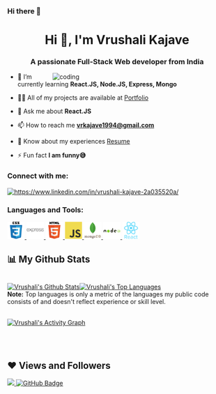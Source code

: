 ### Hi there 👋

<!--
**vrushalikajave/vrushalikajave** is a ✨ _special_ ✨ repository because its `README.md` (this file) appears on your GitHub profile.


-->



<h1 align="center">Hi 👋, I'm Vrushali Kajave</h1>
<h3 align="center">A passionate Full-Stack Web developer from India</h3>

<img align="right" alt="coding" width="400" src="https://gifimage.net/wp-content/uploads/2017/09/binary-gif-2.gif">

- 🌱 I’m currently learning **React.JS, Node.JS, Express, Mongo**

- 👨‍💻 All of my projects are available at [Portfolio](https://vrushalikajave.github.io/)

- 💬 Ask me about **React.JS**

- 📫 How to reach me **vrkajave1994@gmail.com**

- 📄 Know about my experiences [Resume](https://drive.google.com/file/d/130arkhfYGcfT5vMnuyFUTHWNPXh9HM4H/view)

- ⚡ Fun fact **I am funny😅**

<h3 align="left">Connect with me:</h3>
<p align="left">
<a href="https://linkedin.com/in/https://www.linkedin.com/in/vrushali-kajave-2a035520a/" target="blank"><img align="center" src="https://raw.githubusercontent.com/rahuldkjain/github-profile-readme-generator/master/src/images/icons/Social/linked-in-alt.svg" alt="https://www.linkedin.com/in/vrushali-kajave-2a035520a/" height="30" width="40" /></a>
</p>

<h3 align="left">Languages and Tools:</h3>
<p align="left"> <a href="https://www.w3schools.com/css/" target="_blank" rel="noreferrer"> <img src="https://raw.githubusercontent.com/devicons/devicon/master/icons/css3/css3-original-wordmark.svg" alt="css3" width="40" height="40"/> </a> <a href="https://expressjs.com" target="_blank" rel="noreferrer"> <img src="https://raw.githubusercontent.com/devicons/devicon/master/icons/express/express-original-wordmark.svg" alt="express" width="40" height="40"/> </a> <a href="https://www.w3.org/html/" target="_blank" rel="noreferrer"> <img src="https://raw.githubusercontent.com/devicons/devicon/master/icons/html5/html5-original-wordmark.svg" alt="html5" width="40" height="40"/> </a> <a href="https://developer.mozilla.org/en-US/docs/Web/JavaScript" target="_blank" rel="noreferrer"> <img src="https://raw.githubusercontent.com/devicons/devicon/master/icons/javascript/javascript-original.svg" alt="javascript" width="40" height="40"/> </a> <a href="https://www.mongodb.com/" target="_blank" rel="noreferrer"> <img src="https://raw.githubusercontent.com/devicons/devicon/master/icons/mongodb/mongodb-original-wordmark.svg" alt="mongodb" width="40" height="40"/> </a> <a href="https://nodejs.org" target="_blank" rel="noreferrer"> <img src="https://raw.githubusercontent.com/devicons/devicon/master/icons/nodejs/nodejs-original-wordmark.svg" alt="nodejs" width="40" height="40"/> </a> <a href="https://reactjs.org/" target="_blank" rel="noreferrer"> <img src="https://raw.githubusercontent.com/devicons/devicon/master/icons/react/react-original-wordmark.svg" alt="react" width="40" height="40"/> </a> </p>

## 📊 My Github Stats
  <br/>
    <a href="https://github.com/vrushalikajave/github-readme-stats"><img alt="Vrushali's Github Stats" src="https://github-readme-stats.vercel.app/api?username=vrushalikajave&show_icons=true&count_private=true&theme=react&hide_border=true&bg_color=0D1117" /></a><a href="https://github.com/vrushalikajave/github-readme-stats"><img alt="Vrushali's Top Languages" src="https://github-readme-stats.vercel.app/api/top-langs/?username=vrushalikajave&langs_count=8&count_private=true&layout=compact&theme=react&hide_border=true&bg_color=0D1117" /></a>
  <br/>  
  <b>Note:</b> Top languages is only a metric of the languages my public code consists of and doesn't reflect experience or skill level.


<br/>
<br/>

<a href="https://github.com/vrushalikajave/github-readme-activity-graph"><img alt="Vrushali's Activity Graph" src="https://activity-graph.herokuapp.com/graph?username=vrushalikajave&bg_color=0D1117&color=5BCDEC&line=5BCDEC&point=FFFFFF&hide_border=true" /></a>

<br/>
<br/>



## ❤ Views and Followers
<a href="https://github.com/Meghna-DAS/github-profile-views-counter">
    <img src="https://komarev.com/ghpvc/?username=vrushalikajave">
</a>
<a href="https://github.com/vrushalikajave?tab=followers"><img src="https://img.shields.io/github/followers/vrushalikajave?label=Followers&style=social" alt="GitHub Badge"></a>

